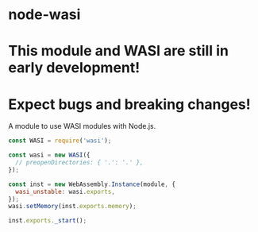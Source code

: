 # node-wasi

# This module and WASI are still in early development!
# Expect bugs and breaking changes!

A module to use WASI modules with Node.js.

```js
const WASI = require('wasi');

const wasi = new WASI({
  // preopenDirectories: { '.': '.' },
});

const inst = new WebAssembly.Instance(module, {
  wasi_unstable: wasi.exports,
});
wasi.setMemory(inst.exports.memory);

inst.exports._start();
```
